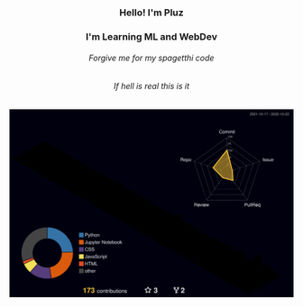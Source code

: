 

<h3 align="center">Hello! I'm Pluz</h3>

<h3 align="center">I'm Learning ML and WebDev </h3>
<h6 align="center"> Forgive me for my spagetthi code</h6>
<h6 align="center">If hell is real this is it</h6>

<!-- <a href="https://github.com/JaeSeoKim/badge42"><img src="https://badge42.vercel.app/api/v2/cl9a1vfoe01040gkwzxgwkdv9/stats?cursusId=3&coalitionId=undefined" alt="nphuttip's 42 stats" /></a>
<h1>Github Stats:chart_with_upwards_trend:</h1> -->


![](./profile-3d-contrib/profile-night-rainbow.svg)


